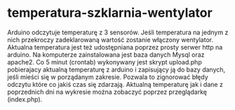 # temperatura-szklarnia-wentylator
Arduino odczytuje temperaturę z 3 sensorów. Jeśli temperatura na jednym z nich przekroczy zadeklarowaną wartość zostanie włączony wentylator. Aktualna temperatura jest też udostępniana poprzez prosty serwer http na arduino. 
Na komputerze zainstalowana jest baza danych Mysql oraz apache2. Co 5 minut (crontab) wykonywany jest skrypt upload.php pobierajacy aktualną temperaturę z arduino i zapisujący ją do bazy danych, jeśli mieści się w porządanym zakresie. Pozwala to zignorować błędy odczytu które co jakiś czas się zdarzają. 
Aktualną temperaturę jak i dane z poprzednich dni na wykresie można zobaczyć poprzez przeglądarkę (index.php).
